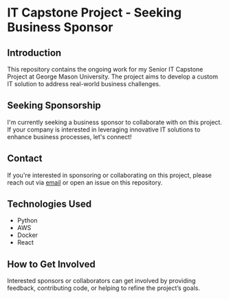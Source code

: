 # IT Capstone Project - Seeking Business Sponsor

## Introduction
This repository contains the ongoing work for my Senior IT Capstone Project at George Mason University. The project aims to develop a custom IT solution to address real-world business challenges.

## Seeking Sponsorship
I'm currently seeking a business sponsor to collaborate with on this project. If your company is interested in leveraging innovative IT solutions to enhance business processes, let's connect!

## Contact
If you're interested in sponsoring or collaborating on this project, please reach out via [email](javedhassan178@gmail.com) or open an issue on this repository.

## Technologies Used
- Python
- AWS
- Docker
- React

## How to Get Involved
Interested sponsors or collaborators can get involved by providing feedback, contributing code, or helping to refine the project’s goals.
